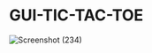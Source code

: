 # GUI-TIC-TAC-TOE

![Screenshot (234)](https://user-images.githubusercontent.com/53374350/132222434-02f26425-3605-4106-b124-d33046e84b8f.png)
